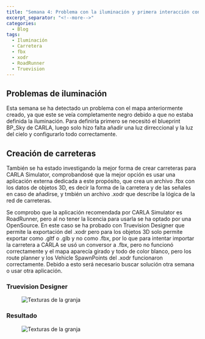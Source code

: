 ```yaml
---
title: "Semana 4: Problema con la iluminación y primera interacción con la creación de carreteras"
excerpt_separator: "<!--more-->"
categories:
  - Blog
tags:
  - Iluminación
  - Carretera
  - fbx
  - xodr
  - RoadRunner
  - Truevision
---
```


## Problemas de iluminación
Esta semana se ha detectado un problema con el mapa anteriormente creado, ya que este se veía completamente negro debido a que no estaba
definida la iluminación. Para definirla primero se necesitó el blueprint BP_Sky de CARLA, luego solo hizo falta añadir una luz dirreccional y 
la luz del cielo y configurarlo todo correctamente.

## Creación de carreteras
También se ha estado investigando la mejor forma de crear carreteras para CARLA Simulator, comprobandosé que la mejor opción
es usar una aplicación externa dedicada a este propósito, que crea un archivo .fbx con los datos de objetos 3D, es decir la forma de 
la carretera y de las señales en caso de añadirse, y tmbién un archivo .xodr que describe la lógica de la red de carreteras.

Se comprobo que la aplicación recomendada por CARLA Simulator es RoadRunner, pero al no tener la licencia para usarla se ha 
optado por una OpenSource. En este caso se ha probado con Truevision Designer que permite la exportación del .xodr pero para 
los objetos 3D solo permite exportar como .gltf o .glb y no como .fbx, por lo que para intentar importar la carretera a CARLA 
se usó un conversor a .fbx, pero no funcionó correctamente y el mapa aparecía girado y todo de color blanco, pero los route planner y
los Vehicle SpawnPoints del .xodr funcionaron correctamente. Debido a esto será necesario buscar solución otra semana o usar otra 
aplicación.

### Truevision Designer
<figure class="align-center" style="max-width: 100%">
  <img src="{{ site.url }}{{ site.baseurl }}/assets/images/Semana-4-TruevisionDesigner.png" alt="Texturas de la granja">
</figure>

### Resultado
<figure class="align-center" style="max-width: 100%">
  <img src="{{ site.url }}{{ site.baseurl }}/assets/images/Semana-4-PrimeraCarretera.png" alt="Texturas de la granja">
</figure>
